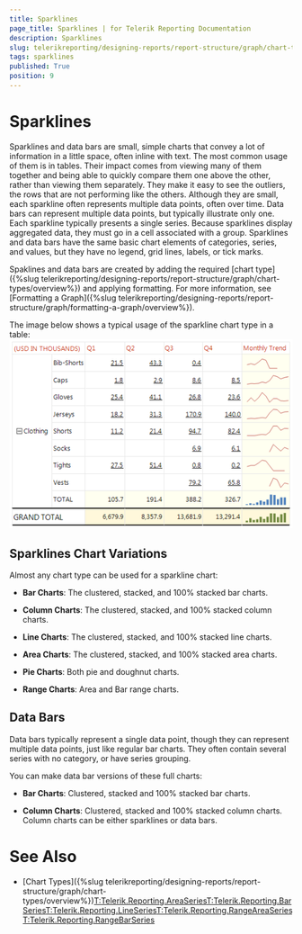 ```yaml
---
title: Sparklines
page_title: Sparklines | for Telerik Reporting Documentation
description: Sparklines
slug: telerikreporting/designing-reports/report-structure/graph/chart-types/sparklines
tags: sparklines
published: True
position: 9
---
```


# Sparklines



Sparklines and data bars are small, simple charts that convey a lot of information in a little space, 
      often inline with text. The most common usage of them is in tables. Their impact comes from viewing many of them together and 
      being able to quickly compare them one above the other, rather than viewing them separately. They make it easy to 
      see the outliers, the rows that are not performing like the others. Although they are small, each sparkline often 
      represents multiple data points, often over time. Data bars can represent multiple data points, but typically illustrate 
      only one. Each sparkline typically presents a single series. Because sparklines display aggregated data, they must go in a 
      cell associated with a group. Sparklines and data bars have the same basic chart elements of categories, series, and values,
      but they have no legend, grid lines, labels, or tick marks.

Spaklines and data bars are created by adding the required [chart type]({%slug telerikreporting/designing-reports/report-structure/graph/chart-types/overview%}) and applying formatting.
        For more information, see [Formatting a Graph]({%slug telerikreporting/designing-reports/report-structure/graph/formatting-a-graph/overview%}).
      

The image below shows a typical usage of the sparkline chart type in a table:  
  ![Sparkline Chart](images/Graph/SparklineChart.png)

## Sparklines Chart Variations

Almost any chart type can be used for a sparkline chart:

* __Bar Charts__: The clustered, stacked, and 100% stacked bar charts.

* __Column Charts__: The clustered, stacked, and 100% stacked column charts.

* __Line Charts__:  The clustered, stacked, and 100% stacked line charts.

* __Area Charts__: The clustered, stacked, and 100% stacked area charts.

* __Pie Charts__: Both pie and doughnut charts.

* __Range Charts__: Area and Bar range charts.

## Data Bars

Data bars typically represent a single data point, though they can represent multiple data points, 
      	just like regular bar charts. They often contain several series with no category, or have series grouping.

You can make data bar versions of these full charts:

* __Bar Charts__: Clustered, stacked and 100% stacked bar charts.

* __Column Charts__: Clustered, stacked and 100% stacked column charts. Column charts can be either sparklines or data bars.

# See Also


 * [Chart Types]({%slug telerikreporting/designing-reports/report-structure/graph/chart-types/overview%})[T:Telerik.Reporting.AreaSeries]()[T:Telerik.Reporting.BarSeries]()[T:Telerik.Reporting.LineSeries]()[T:Telerik.Reporting.RangeAreaSeries]()[T:Telerik.Reporting.RangeBarSeries]()
